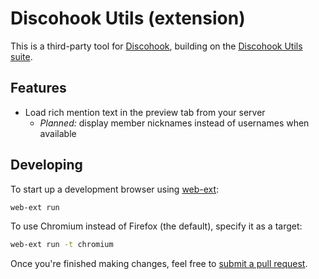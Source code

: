 # Discohook Utils (extension)

This is a third-party tool for [Discohook](https://discohook.app), building on the [Discohook Utils suite](https://dutils.shay.cat).

## Features

* Load rich mention text in the preview tab from your server
  * *Planned:* display member nicknames instead of usernames when available

<!-- * Load messages directly from within Discohook -->
<!-- * Thread ID box for each webhook URL -->

## Developing

To start up a development browser using [web-ext](https://github.com/mozilla/web-ext):

```bash
web-ext run
```

To use Chromium instead of Firefox (the default), specify it as a target:

```bash
web-ext run -t chromium
```

Once you're finished making changes, feel free to [submit a pull request](https://github.com/shayypy/discohook-utils-extension/pulls).
